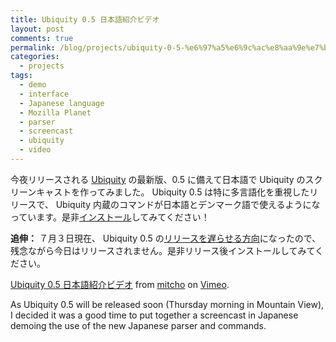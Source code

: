 ```yaml
---
title: Ubiquity 0.5 日本語紹介ビデオ
layout: post
comments: true
permalink: /blog/projects/ubiquity-0-5-%e6%97%a5%e6%9c%ac%e8%aa%9e%e7%b4%b9%e4%bb%8b%e3%83%93%e3%83%87%e3%82%aa/
categories:
  - projects
tags:
  - demo
  - interface
  - Japanese language
  - Mozilla Planet
  - parser
  - screencast
  - ubiquity
  - video
---
```

今夜リリースされる [Ubiquity][1] の最新版、0.5 に備えて日本語で Ubiquity のスクリーンキャストを作ってみました。 Ubiquity 0.5 は特に多言語化を重視したリリースで、 Ubiquity 内蔵のコマンドが日本語とデンマーク語で使えるようになっています。是非[インストール][1]してみてください！

**追伸：** ７月３日現在、 Ubiquity 0.5 の[リリースを遅らせる方向][2]になったので、残念ながら今日はリリースされません。是非リリース後インストールしてみてください。

  
[Ubiquity 0.5 日本語紹介ビデオ][3] from [mitcho][4] on [Vimeo][5].

As Ubiquity 0.5 will be released soon (Thursday morning in Mountain View), I decided it was a good time to put together a screencast in Japanese demoing the use of the new Japanese parser and commands.

 [1]: http://ubiquity.mozilla.com
 [2]: http://groups.google.com/group/ubiquity-firefox/browse_thread/thread/9073295d0281f768
 [3]: http://vimeo.com/5420966
 [4]: http://vimeo.com/mitchoyoshitaka
 [5]: http://vimeo.com